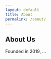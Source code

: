 ```yaml
---
layout: default
title: About
permalink: /about/
---
```


<section class="text-center bg--secondary">
    <div class="container">
        <div class="row">
            <div class="col-md-10 col-lg-8">
                <h2>About Us</h2>
                <p class="lead"> Founded in 2019, ...&nbsp;</p>
            </div>
        </div>
    </div>
</section>
